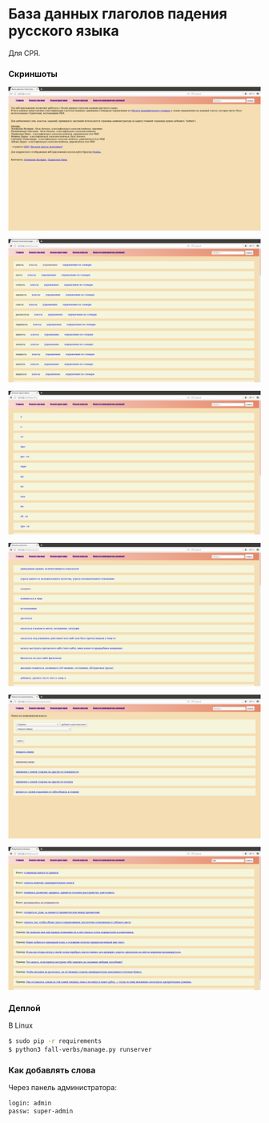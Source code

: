 # База данных глаголов падения русского языка

Для СРЯ.


### Скриншоты

![1](/examples/1.png)

![2](/examples/2.png)

![3](/examples/3.png)

![4](/examples/4.png)

![5](/examples/5.png)

![6](/examples/6.png)


### Деплой

В Linux
```Bash
$ sudo pip -r requirements
$ python3 fall-verbs/manage.py runserver
```


### Как добавлять слова

Через панель администратора:
```
login: admin
passw: super-admin
```
